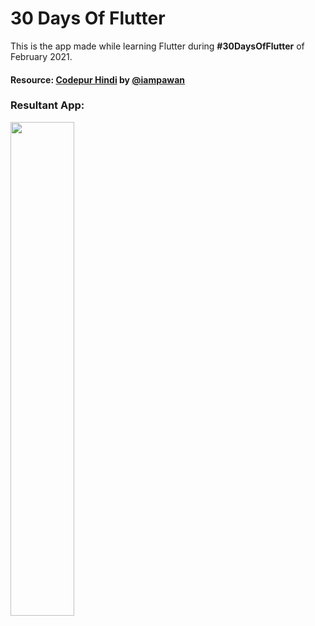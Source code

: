 # 30 Days Of Flutter

This is the app made while learning Flutter during **#30DaysOfFlutter** of February 2021.
#### Resource: [Codepur Hindi](https://www.youtube.com/playlist?list=PLrjrqTcKCnhTXI2GyPkaQF47inLp6LoIC) by [@iampawan](https://github.com/iampawan)

### Resultant App:
<img src="AppDemo.gif" height = 45% width = 45%> 
